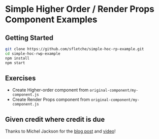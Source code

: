 # Simple Higher Order / Render Props Component Examples

## Getting Started

```bash
git clone https://github.com/sfletche/simple-hoc-rp-example.git
cd simple-hoc-rwp-example
npm install
npm start
```

## Exercises
* Create Higher-order component from `original-component/my-component.js`
* Create Render Props component from `original-component/my-component.js`

## Given credit where credit is due
Thanks to Michel Jackson for the [blog post](https://cdb.reacttraining.com/use-a-render-prop-50de598f11ce) and [video](https://www.youtube.com/watch?time_continue=3066&v=BcVAq3YFiuc)!
